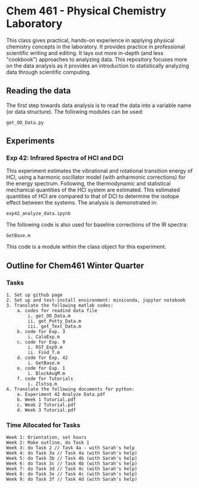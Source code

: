 # Chem 461 - Physical Chemistry Laboratory
This class gives practical, hands-on experience in applying physical chemistry concepts in
the laboratory. It provides practice in professional scientific writing and editing. It 
lays out more in-depth (and less "cookbook") approaches to analyzing data. This repository
focuses more on the data analysis as it provides an introduction to statistically analyzing
data through scientific computing.

## Reading the data
The first step towards data analysis is to read the data into a variable name 
(or data structure). The following modules can be used:
```
get_OO_Data.py
```

## Experiments
### Exp 42: Infrared Spectra of HCl and DCl
This experiment estimates the vibrational and rotational transition energy of
HCl, using a harmonic oscillator model (with anharmonic corrections) for the
energy spectrum. Following, the thermodynamic and statistical mechanical quantities 
of the HCl system are estimated. This estimated quantities of HCl are compared
to that of DCl to determine the isotope effect between the systems. The
analysis is demonstrated in:
```
exp42_analyze_data.ipynb
```
The following code is also used for baseline corrections of the IR spectra:
```
GetBase.m
```
This code is a module within the class object for this experiment.

## Outline for Chem461 Winter Quarter
### Tasks
    1. Set up github page
    2. Set up and test-install environment: miniconda, jupyter notebook
    3. Translate the following matlab codes:
        a. codes for readind data file
            i. get_OO_Data.m
            ii. get_Putty_Data.m
            iii. get_Text_Data.m
        b. code for Exp. 3
            i. CaloExp.m
        c. code for Exp. 9
            i. RST_Exp9.m
            ii. Find_T.m
        d. code for Exp. 42
            i. GetBase.m
        e. code for Exp. 1
            i. BlockAvgM.m
        f. code for Tutorials
            i. Zlstsq.m
    4. Translate the following documents for python:
        a. Experiment 42 Analyze Data.pdf
        b. Week 1 Tutorial.pdf
        c. Weak 2 Tutorial.pdf
        d. Week 3 Tutorial.pdf
### Time Allocated for Tasks
    Week 1: Orientation, set hours
    Week 2: Make outline, do Task 1
    Week 3: do Task 2 // Task 4a - with Sarah's help
    Week 4: do Task 3a // Task 4a (with Sarah's help)
    Week 5: do Task 3b // Task 4b (with Sarah's help)
    Week 6: do Task 3c // Task 4b (with Sarah's help) 
    Week 7: do Task 3d // Task 4c (with Sarah's help)
    Week 8: do Task 3e // Task 4c (with Sarah's help)
    Week 9: do Task 3f // Task 4d (with Sarah's help)
